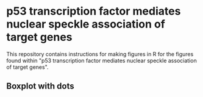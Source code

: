 # p53 transcription factor mediates nuclear speckle association of target genes
This repository contains instructions for making figures in R for the figures found within "p53 transcription factor mediates nuclear speckle association of target genes".

## Boxplot with dots
